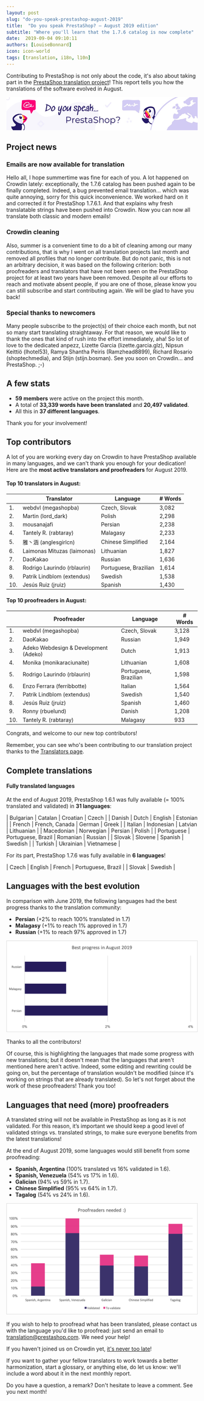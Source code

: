 ```yaml
---
layout: post
slug: "do-you-speak-prestashop-august-2019"
title:  "Do you speak PrestaShop? – August 2019 edition"
subtitle: "Where you'll learn that the 1.7.6 catalog is now complete"
date:  2019-09-04 09:10:11
authors: [LouiseBonnard]
icon: icon-world
tags: [translation, i18n, l10n]
---
```


Contributing to PrestaShop is not only about the code, it's also about taking part in the [PrestaShop translation project](https://crowdin.com/project/prestashop-official)! This report tells you how the translations of the software evolved in August.

![Crowdin Monthly banner](/assets/images/2019/01/Build-Crowdin-banner.jpg)

## Project news


### Emails are now available for translation

Hello all, I hope summertime was fine for each of you. A lot happened on Crowdin lately: exceptionally, the 1.7.6 catalog has been pushed again to be finally completed. Indeed, a bug prevented email translation... which was quite annoying, sorry for this quick inconvenience. We worked hard on it and corrected it for PrestaShop 1.7.6.1. And that explains why fresh translatable strings have been pushed into Crowdin. Now you can now all translate both classic and modern emails!


### Crowdin cleaning

Also, summer is a convenient time to do a bit of cleaning among our many contributions, that is why I went on all translation projects last month and removed all profiles that no longer contribute. But do not panic, this is not an arbitrary decision, it was based on the following criterion: both proofreaders and translators that have not been seen on the PrestaShop project for at least two years have been removed. Despite all our efforts to reach and motivate absent people, if you are one of those, please know you can still subscribe and start contributing again. We will be glad to have you back!


### Special thanks to newcomers

Many people subscribe to the project(s) of their choice each month, but not so many start translating straightaway. For that reason, we would like to thank the ones that kind of rush into the effort immediately, aha! So lot of love to the dedicated anpezz, Lizette Garcia
(lizette.garcia.glz), Nipsun Keittiö (lhotel53), Ramya Shantha Peiris (Ramzhead8899), Richard Rosario (shoptechmedia), and Stijn (stijn.bosman). See you soon on Crowdin… and PrestaShop. ;-)


## A few stats
 
* **59 members** were active on the project this month.
* A total of **33,339 words have been translated** and **20,497 validated**.
* All this in **37 different languages**.
 
Thank you for your involvement!
 

## Top contributors
 
A lot of you are working every day on Crowdin to have PrestaShop available in many languages, and we can't thank you enough for your dedication! Here are the **most active translators and proofreaders** for August 2019.

#### Top 10 translators in August:
 
| |Translator | Language | # Words
|-|---------- | -------- | ----------------
 1. | webdvl (megashopba) | Czech, Slovak | 3,082
 2. | Martin (lord_dark) | Polish | 2,298
 3. | mousanajafi | Persian | 2,238
 4. | Tantely R. (rabtaray) | Malagasy | 2,233
 5. | 雅丶涵 (anglesgirlcn) | Chinese Simplified | 2,164
 6. | Laimonas Mituzas (laimonas) | Lithuanian | 1,827
 7. | DaoKakao | Russian | 1,636
 8. | Rodrigo Laurindo (rblaurin) | Portuguese, Brazilian | 1,614
 9. | Patrik Lindblom (extendus) | Swedish | 1,538
10. | Jesús Ruiz (jruiz) | Spanish | 1,430
 
 
#### Top 10 proofreaders in August:
 
| | Proofreader | Language | # Words
|-| ---------- | -------- | ----------------
 1. | webdvl (megashopba) | Czech, Slovak | 3,128
 2. | DaoKakao | Russian | 1,949
 3. | Adeko Webdesign & Development (Adeko) | Dutch | 1,913
 4. | Monika (monikaraciunaite) | Lithuanian | 1,608
 5. | Rodrigo Laurindo (rblaurin) | Portuguese, Brazilian | 1,598
 6. | Enzo Ferrara (ferribbotte) | Italian | 1,564
 7. | Patrik Lindblom (extendus) | Swedish | 1,540
 8. | Jesús Ruiz (jruiz) | Spanish | 1,460
 9. | Ronny (rbuelund) | Danish | 1,208
10. | Tantely R. (rabtaray) | Malagasy | 933

Congrats, and welcome to our new top contributors!
 
Remember, you can see who's been contributing to our translation project thanks to the [Translators page](http://translators.prestashop.com/).
 
 
## Complete translations
 
#### Fully translated languages
 
At the end of August 2019, PrestaShop 1.6.1 was fully available (= 100% translated and validated) in **31 languages**:
 
| Bulgarian | Catalan | Croatian | Czech |
| Danish | Dutch | English | Estonian |
| French | French, Canada | German | Greek |
| Italian | Indonesian | Latvian | Lithuanian |
| Macedonian | Norwegian | Persian | Polish |
| Portuguese | Portuguese, Brazil | Romanian | Russian |
| Slovak | Slovene | Spanish | Swedish |
| Turkish | Ukrainian | Vietnamese |
 
For its part, PrestaShop 1.7.6 was fully available in **6 languages**!
 
| Czech | English | French | Portuguese, Brazil |
| Slovak | Swedish |

 
## Languages with the best evolution
 
In comparison with June 2019, the following languages had the best progress thanks to the translation community:
 
* **Persian** (+2% to reach 100% translated in 1.7)
* **Malagasy** (+1% to reach 1% approved in 1.7)
* **Russian** (+1% to reach 97% approved in 1.7)
 
![Best translation progress for August 2019](/assets/images/2019/09/Build-Crowdin-progress-August19.png)
 
Thanks to all the contributors!
 
Of course, this is highlighting the languages that made some progress with new translations; but it doesn't mean that the languages that aren't mentioned here aren't active. Indeed, some editing and rewriting could be going on, but the percentage of translation wouldn't be modified (since it's working on strings that are already translated). So let's not forget about the work of these proofreaders! Thank you too!
 
 
## Languages that need (more) proofreaders
 
A translated string will not be available in PrestaShop as long as it is not validated. For this reason, it’s important we should keep a good level of validated strings vs. translated strings, to make sure everyone benefits from the latest translations!
 
At the end of August 2019, some languages would still benefit from some proofreading:
 
* **Spanish, Argentina** (100% translated vs 16% validated in 1.6).
* **Spanish, Venezuela** (54% vs 17% in 1.6).
* **Galician** (94% vs 59% in 1.7).
* **Chinese Simplified** (95% vs 64% in 1.7).
* **Tagalog** (54% vs 24% in 1.6).
 
![Languages that need proofreading](/assets/images/2019/09/Build-Crowdin-proofreading-August19.png)
 
If you wish to help to proofread what has been translated, please contact us with the language you'd like to proofread: just send an email to translation@prestashop.com. We need your help! 
 
If you haven't joined us on Crowdin yet, [it's never too late](https://crowdin.com/project/prestashop-official)!
 
If you want to gather your fellow translators to work towards a better harmonization, start a glossary, or anything else, do let us know: we'll include a word about it in the next monthly report.
 
Do you have a question, a remark? Don't hesitate to leave a comment. See you next month!
